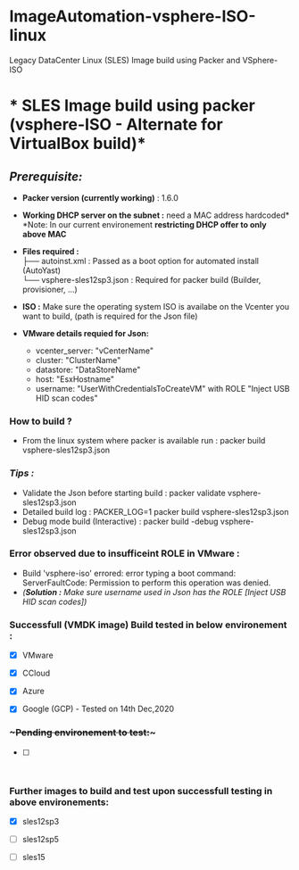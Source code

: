 # ImageAutomation-vsphere-ISO-linux
Legacy DataCenter Linux (SLES) Image build using Packer and VSphere-ISO
# * SLES Image build using packer (vsphere-ISO - Alternate for VirtualBox build)*

## _Prerequisite:_

* **Packer version (currently working)** : 1.6.0 

* **Working DHCP server on the subnet  :** need a MAC address hardcoded*  
	*Note: In our current environement **__restricting DHCP offer to only above MAC__**


* **Files required :**  
├── autoinst.xml		      : Passed as a boot option for automated install (AutoYast)  
└── vsphere-sles12sp3.json	: Required for packer build (Builder, provisioner, ...)  

* **ISO :** Make sure the operating system ISO is availabe on the Vcenter you want to build, (path is required for the Json file)  

* **VMware details requied for Json:**  
  * vcenter_server: "vCenterName"  
  * cluster: "ClusterName"  
  * datastore: "DataStoreName"  
  * host: "EsxHostname"  
  * username: "UserWithCredentialsToCreateVM" with ROLE "Inject USB HID scan codes"  


### How to build ?  
  * From the linux system where packer is available run : packer build vsphere-sles12sp3.json    

### *Tips :*  
  * Validate the Json before starting build		: packer validate vsphere-sles12sp3.json  
  * Detailed build log                     		: PACKER_LOG=1 packer build vsphere-sles12sp3.json  
  * Debug mode build (Interactive)			: packer build -debug vsphere-sles12sp3.json  


### Error observed due to insufficeint ROLE in VMware :  
  * Build 'vsphere-iso' errored: error typing a boot command: ServerFaultCode: Permission to perform this operation was denied.    
  * _(**Solution :** Make sure username used in Json has the ROLE [Inject USB HID scan codes])_    
  

### Successfull (VMDK image) Build tested in below environement :  
  - [x] VMware   
  - [x] CCloud   
  - [x] Azure  
  - [x] Google (GCP) - Tested on 14th Dec,2020  


### ~~~Pending environement to test:~~~  
  - [ ] ~~~Google (GCP)  - Initial test failed, driver issue~~~  


### Further images to build and test upon successfull testing in above environements:
  - [x] sles12sp3
  - [ ] sles12sp5
  - [ ] sles15  
  

